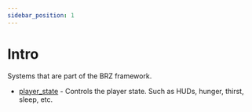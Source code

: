 ```yaml
---
sidebar_position: 1
---
```


# Intro

Systems that are part of the BRZ framework.

- [player_state](/category/player_state) - Controls the player state. Such as HUDs, hunger, thirst, sleep, etc.
